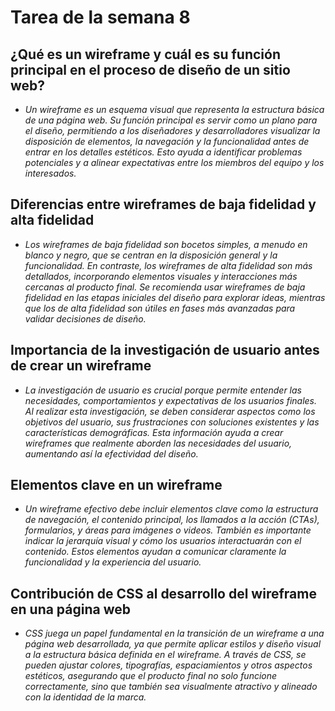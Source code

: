 # Tarea de la semana 8

##  ¿Qué es un wireframe y cuál es su función principal en el proceso de diseño de un sitio web?

- *Un wireframe es un esquema visual que representa la estructura básica de una página web. Su función principal es servir como un plano para el diseño, permitiendo a los diseñadores y desarrolladores visualizar la disposición de elementos, la navegación y la funcionalidad antes de entrar en los detalles estéticos. Esto ayuda a identificar problemas potenciales y a alinear expectativas entre los miembros del equipo y los interesados.*

## Diferencias entre wireframes de baja fidelidad y alta fidelidad

- *Los wireframes de baja fidelidad son bocetos simples, a menudo en blanco y negro, que se centran en la disposición general y la funcionalidad. En contraste, los wireframes de alta fidelidad son más detallados, incorporando elementos visuales y interacciones más cercanas al producto final. Se recomienda usar wireframes de baja fidelidad en las etapas iniciales del diseño para explorar ideas, mientras que los de alta fidelidad son útiles en fases más avanzadas para validar decisiones de diseño.*

## Importancia de la investigación de usuario antes de crear un wireframe

- *La investigación de usuario es crucial porque permite entender las necesidades, comportamientos y expectativas de los usuarios finales. Al realizar esta investigación, se deben considerar aspectos como los objetivos del usuario, sus frustraciones con soluciones existentes y las características demográficas. Esta información ayuda a crear wireframes que realmente aborden las necesidades del usuario, aumentando así la efectividad del diseño.*

## Elementos clave en un wireframe

- *Un wireframe efectivo debe incluir elementos clave como la estructura de navegación, el contenido principal, los llamados a la acción (CTAs), formularios, y áreas para imágenes o videos. También es importante indicar la jerarquía visual y cómo los usuarios interactuarán con el contenido. Estos elementos ayudan a comunicar claramente la funcionalidad y la experiencia del usuario.*

## Contribución de CSS al desarrollo del wireframe en una página web

- *CSS juega un papel fundamental en la transición de un wireframe a una página web desarrollada, ya que permite aplicar estilos y diseño visual a la estructura básica definida en el wireframe. A través de CSS, se pueden ajustar colores, tipografías, espaciamientos y otros aspectos estéticos, asegurando que el producto final no solo funcione correctamente, sino que también sea visualmente atractivo y alineado con la identidad de la marca.*